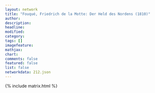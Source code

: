 ```yaml
---
layout: network
title: "Fouqué, Friedrich de la Motte: Der Held des Nordens (1810)"
author:
description:
headline:
modified:
category:
tags: []
imagefeature: 
mathjax: 
chart: 
comments: false
featured: false
list: false
networkdata: 212.json
---
```

{% include matrix.html %}
